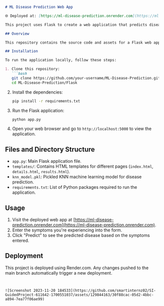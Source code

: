 
```markdown
# ML Disease Prediction Web App

🌐 Deployed at: [https://ml-disease-prediction.onrender.com](https://ml-disease-prediction.onrender.com)

This project uses Flask to create a web application that predicts diseases based on symptoms using a pre-trained K-Nearest Neighbors (KNN) model.

## Overview

This repository contains the source code and assets for a Flask web application that predicts diseases based on symptoms provided by the user. It uses a machine learning model (KNN) trained on medical data to make predictions.

## Installation

To run the application locally, follow these steps:

1. Clone this repository:
   ```bash
   git clone https://github.com/your-username/ML-Disease-Prediction.git
   cd ML-Disease-Prediction/Flask
   ```

2. Install the dependencies:
   ```bash
   pip install -r requirements.txt
   ```

3. Run the Flask application:
   ```bash
   python app.py
   ```

4. Open your web browser and go to `http://localhost:5000` to view the application.

## Files and Directory Structure

- `app.py`: Main Flask application file.
- `templates/`: Contains HTML templates for different pages (`index.html`, `details.html`, `results.html`).
- `knn_model.pkl`: Pickled KNN machine learning model for disease prediction.
- `requirements.txt`: List of Python packages required to run the application.

## Usage

1. Visit the deployed web app at [https://ml-disease-prediction.onrender.com](https://ml-disease-prediction.onrender.com).
2. Enter the symptoms you're experiencing into the form.
3. Click "Predict" to see the predicted disease based on the symptoms entered.

## Deployment

This project is deployed using Render.com. Any changes pushed to the main branch automatically trigger a new deployment.



```


![Screenshot 2023-11-20 184533](https://github.com/smartinternz02/SI-GuidedProject-611642-1700551037/assets/129844163/30f88cac-05d2-4bbc-a894-7ea77f06ae99)

